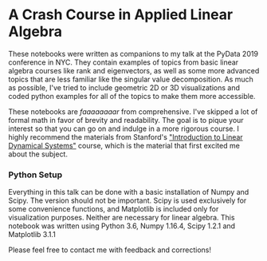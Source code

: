 # A Crash Course in Applied Linear Algebra

These notebooks were written as companions to my talk at the PyData 2019 conference in NYC. They contain examples of topics from basic linear algebra courses like rank and eigenvectors, as well as some more advanced topics that are less familiar like the singular value decomposition. As much as possible, I've tried to include geometric 2D or 3D visualizations and coded python examples for all of the topics to make them more accessible.

These notebooks are *faaaaaaaar* from comprehensive. I've skipped a lot of formal math in favor of brevity and readability. The goal is to pique your interest so that you can go on and indulge in a more rigorous course. I highly recommend the materials from Stanford's ["Introduction to Linear Dynamical Systems"](http://ee263.stanford.edu/
) course, which is the material that first excited me about the subject.

### Python Setup

Everything in this talk can be done with a basic installation of Numpy and Scipy. The version should not be important. Scipy is used exclusively for some convenience functions, and Matplotlib is included only for visualization purposes. Neither are necessary for linear algebra. This notebook was written using Python 3.6, Numpy 1.16.4, Scipy 1.2.1 and Matplotlib 3.1.1

Please feel free to contact me with feedback and corrections!
